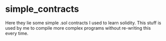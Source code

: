 # simple_contracts
Here they lie some simple .sol contracts I used to learn solidity. This stuff is used by me to compile more complex programs without re-writing this every time.
